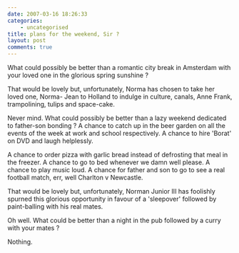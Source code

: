 ```yaml
---
date: 2007-03-16 18:26:33
categories:
    - uncategorised
title: plans for the weekend, Sir ?
layout: post
comments: true
---
```

What could possibly be better than a romantic city break in Amsterdam
with your loved one in the glorious spring sunshine ?

That would be lovely but, unfortunately, Norma has chosen to take her
loved one, Norma- Jean to Holland to indulge in culture, canals, Anne
Frank, trampolining, tulips and space-cake.

Never mind. What could possibly be better than a lazy weekend dedicated
to father-son bonding ? A chance to catch up in the beer garden on all
the events of the week at work and school respectively. A chance to hire
'Borat' on DVD and laugh helplessly.

A chance to order pizza with garlic bread instead of defrosting that
meal in the freezer. A chance to go to bed whenever we damn well please.
A chance to play music loud. A chance for father and son to go to see a
real football match, err, well Charlton v Newcastle.

That would be lovely but, unfortunately, Norman Junior III has foolishly
spurned this glorious opportunity in favour of a 'sleepover' followed by
paint-balling with his real mates.

Oh well. What could be better than a night in the pub followed by a
curry with your mates ?

Nothing.
